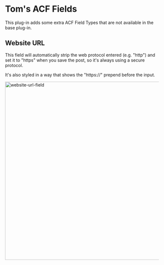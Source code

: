 # Tom's ACF Fields

This plug-in adds some extra ACF Field Types that are not available in the base plug-in.

## Website URL

This field will automatically strip the web protocol entered (e.g. "http") and set it to "https" when you save the post, so it's always using a secure protocol.

It's also styled in a way that shows the "https://" prepend before the input.

<img width="583" alt="website-url-field" src="https://github.com/user-attachments/assets/11097969-5d62-474e-b14d-783f8651ed85">
